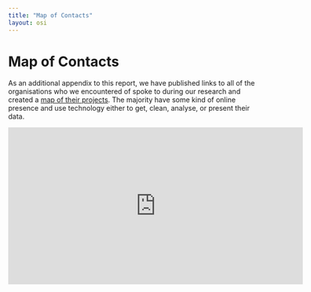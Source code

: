 ```yaml
---
title: "Map of Contacts"
layout: osi
---
```


# Map of Contacts

As an additional appendix to this report, we have published links to all of the organisations who we encountered of spoke to during our research and created a [map of their projects](http://apps.openspending.org/oscontactsmap/). The majority have some kind of online presence and use technology either to get, clean, analyse, or present their data.

<iframe frameBorder="0" src="http://openspending.github.io/oscontactsmap/" width="600px" height="320px"></iframe>
